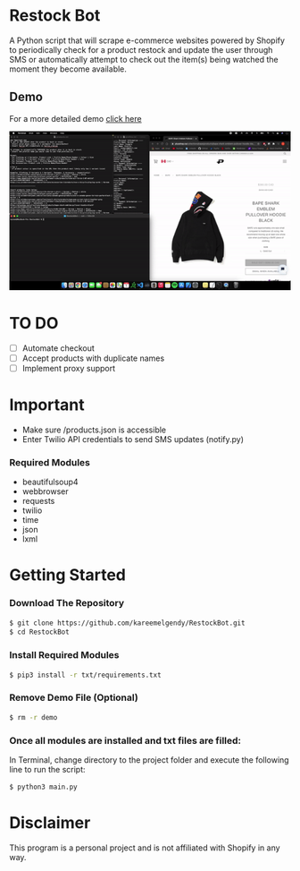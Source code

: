 # Restock Bot
A Python script that will scrape e-commerce websites powered by Shopify to periodically check for a product restock and update the user through SMS or automatically attempt to check out the item(s) being watched the moment they become available.

## Demo
For a more detailed demo <a href="https://www.dropbox.com/s/38xy47fs0lhklop/RestockBot%20Demo.mov?dl=0" target="_blank">click here</a>

<img src="./demo/demo.gif" height="500" style="height:auto; width:auto"/>

# TO DO
- [ ] Automate checkout
- [ ] Accept products with duplicate names
- [ ] Implement proxy support

# Important
- Make sure /products.json is accessible
- Enter Twilio API credentials to send SMS updates (notify.py)

### Required Modules
- beautifulsoup4
- webbrowser
- requests
- twilio
- time
- json
- lxml

# Getting Started

### Download The Repository
```sh
$ git clone https://github.com/kareemelgendy/RestockBot.git
$ cd RestockBot
```

### Install Required Modules
```sh
$ pip3 install -r txt/requirements.txt
```

### Remove Demo File (Optional)
```sh
$ rm -r demo
```

### Once all modules are installed and txt files are filled: 

In Terminal, change directory to the project folder and execute the following line to run the script:
```sh
$ python3 main.py
```

# Disclaimer
This program is a personal project and is not affiliated with Shopify in any way.
